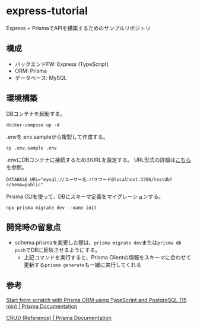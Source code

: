 # express-tutorial
Express + PrismaでAPIを構築するためのサンプルリポジトリ

## 構成
- バックエンドFW: Express (TypeScript)
- ORM: Prisma
- データベース: MySQL

## 環境構築
DBコンテナを起動する。

```
docker-compose up -d
```

.envを.env.sampleから複製して作成する。

```
cp .env.sample .env
```

.envにDBコンテナに接続するためのURLを設定する。
URL形式の詳細は[こちら](https://www.prisma.io/docs/orm/overview/databases/mysql#connection-url)を参照。

```
DATABASE_URL="mysql://ユーザー名:パスワード@localhost:3306/testdb?schema=public"
```

Prisma CLIを使って、DBにスキーマ定義をマイグレーションする。

```
npx prisma migrate dev --name init
```

## 開発時の留意点
- schema.prismaを変更した際は、`prisma migrate dev`または`prisma db push`でDBに反映させるようにする。
  - 上記コマンドを実行すると、Prisma Clientの情報をスキーマに合わせて更新する`prisma generate`も一緒に実行してくれる

## 参考
[Start from scratch with Prisma ORM using TypeScript and PostgreSQL \(15 min\) \| Prisma Documentation](https://www.prisma.io/docs/getting-started/setup-prisma/start-from-scratch/relational-databases-typescript-postgresql)

[CRUD \(Reference\) \| Prisma Documentation](https://www.prisma.io/docs/orm/prisma-client/queries/crud)